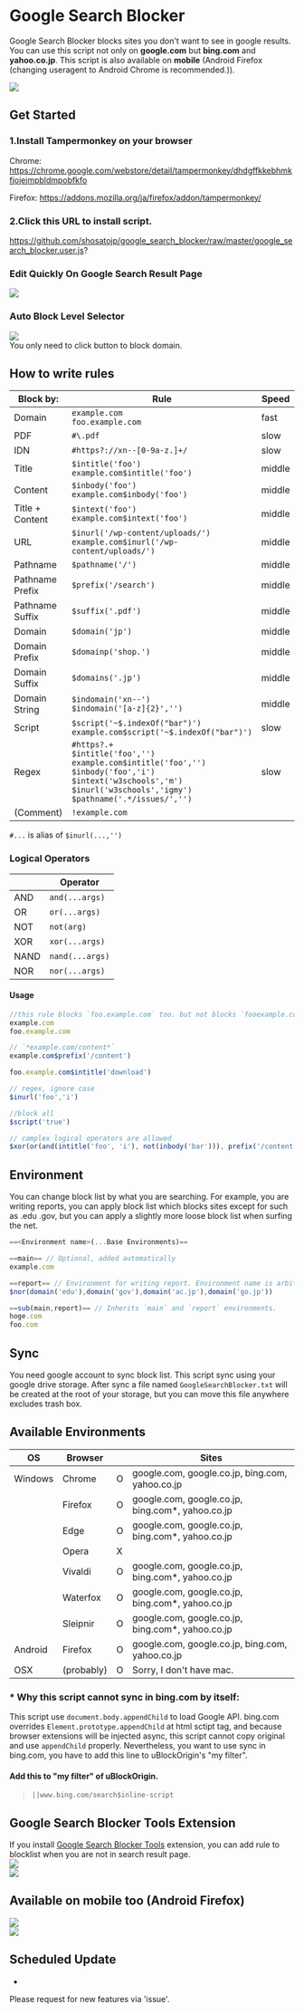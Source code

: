 # Google Search Blocker
Google Search Blocker blocks sites you don't want to see in google results. You can use this script not only on **google.com** but **bing.com** and **yahoo.co.jp**. This script is also available on **mobile** (Android Firefox (changing useragent to Android Chrome is recommended.)). 

![](./README/004.png)  

## Get Started

### 1.Install Tampermonkey on your browser
Chrome:
https://chrome.google.com/webstore/detail/tampermonkey/dhdgffkkebhmkfjojejmpbldmpobfkfo

Firefox:
https://addons.mozilla.org/ja/firefox/addon/tampermonkey/
### 2.Click this URL to install script.
https://github.com/shosatojp/google_search_blocker/raw/master/google_search_blocker.user.js?

### Edit Quickly On Google Search Result Page
![](./README/000.png)  

### Auto Block Level Selector
![](./README/001.png)  
You only need to click button to block domain.

## How to write rules
| Block by:       | Rule                                                                                                                                                         | Speed  |
| --------------- | ------------------------------------------------------------------------------------------------------------------------------------------------------------ | ------ |
| Domain          | `example.com`<br>`foo.example.com`                                                                                                                           | fast   |
| PDF             | `#\.pdf`                                                                                                                                                     | slow   |
| IDN             | `#https?://xn--[0-9a-z.]+/`                                                                                                                                  | slow   |
| Title           | `$intitle('foo')`<br>`example.com$intitle('foo')`                                                                                                            | middle |
| Content         | `$inbody('foo')`<br>`example.com$inbody('foo')`                                                                                                              | middle |
| Title + Content | `$intext('foo')`<br>`example.com$intext('foo')`                                                                                                              | middle |
| URL             | `$inurl('/wp-content/uploads/')`<br>`example.com$inurl('/wp-content/uploads/')`                                                                              | middle |
| Pathname        | `$pathname('/')`                                                                                                                                             | middle |
| Pathname Prefix | `$prefix('/search')`                                                                                                                                         | middle |
| Pathname Suffix | `$suffix('.pdf')`                                                                                                                                            | middle |
| Domain          | `$domain('jp')`                                                                                                                                              | middle |
| Domain Prefix   | `$domainp('shop.')`                                                                                                                                          | middle |
| Domain Suffix   | `$domains('.jp')`                                                                                                                                            | middle |
| Domain String   | `$indomain('xn--')`<br>`$indomain('[a-z]{2}','')`                                                                                                            | middle |
| Script          | `$script('~$.indexOf("bar")')`<br>`example.com$script('~$.indexOf("bar")')`                                                                                  | slow   |
| Regex           | `#https?.+`<br>`$intitle('foo','')`<br>`example.com$intitle('foo','')`<br>`$inbody('foo','i')`<br>`$intext('w3schools','m')`<br>`$inurl('w3schools','igmy')`<br>`$pathname('.*/issues/','')` | slow   |
| (Comment)       | `!example.com`                                                                                                                                               |        |

`#...` is alias of `$inurl(...,'')`

### Logical Operators
|      | Operator       |
| ---- | -------------- |
| AND  | `and(...args)`  |
| OR   | `or(...args)`   |
| NOT  | `not(arg)`      |
| XOR  | `xor(...args)`  |
| NAND | `nand(...args)` |
| NOR  | `nor(...args)`  |

#### Usage
```js
//this rule blocks `foo.example.com` too. but not blocks `fooexample.com`
example.com
foo.example.com

// `*example.com/content*`
example.com$prefix('/content')

foo.example.com$intitle('download')

// regex, ignore case
$inurl('foo','i')

//block all
$script('true')

// complex logical operators are allowed
$xor(or(and(intitle('foo', 'i'), not(inbody('bar'))), prefix('/content')), suffix('.html'))
```

## Environment
You can change block list by what you are searching. For example, you are writing reports, you can apply block list which blocks sites except for such as .edu .gov, but you can apply a slightly more loose block list when surfing the net.
```js
==<Environment name>(...Base Environments)==
```
```js
==main== // Optional, added automatically
example.com

==report== // Environment for writing report. Environment name is arbitrary.
$nor(domain('edu'),domain('gov'),domain('ac.jp'),domain('go.jp'))

==sub(main,report)== // Inherits `main` and `report` environments.
hoge.com
foo.com
```
## Sync
You need google account to sync block list. This script sync using your google drive storage. After sync a file named `GoogleSearchBlocker.txt` will be created at the root of your storage, but you can move this file anywhere excludes trash box.

## Available Environments

| OS      | Browser  |     | Sites                                            |
| ------- | -------- | --- | ------------------------------------------------ |
| Windows | Chrome   | O   | google.com, google.co.jp, bing.com, yahoo.co.jp  |
|         | Firefox  | O   | google.com, google.co.jp, bing.com*, yahoo.co.jp |
|         | Edge     | O   | google.com, google.co.jp, bing.com*, yahoo.co.jp |
|         | Opera    | X   |                                                  |
|         | Vivaldi  | O   | google.com, google.co.jp, bing.com*, yahoo.co.jp |
|         | Waterfox | O   | google.com, google.co.jp, bing.com*, yahoo.co.jp |
|         | Sleipnir | O   | google.com, google.co.jp, bing.com*, yahoo.co.jp |
| Android | Firefox  | O   | google.com, google.co.jp, bing.com, yahoo.co.jp  |
| OSX | (probably)  | O   | Sorry, I don't have mac.  |

### * Why this script cannot sync in bing.com by itself:
This script use `document.body.appendChild` to load Google API. bing.com overrides `Element.prototype.appendChild` at html sctipt tag, and because browser extensions will be injected async, this script cannot copy original and use `appendChild` properly. Nevertheless, you want to use sync in bing.com, you have to add this line to uBlockOrigin's "my filter".

#### Add this to "my filter" of uBlockOrigin.
> `||www.bing.com/search$inline-script`

## Google Search Blocker Tools Extension
If you install [Google Search Blocker Tools](https://github.com/shosatojp/google_search_blocker/raw/master/google_search_blocker_tools.user.js?) extension, you can add rule to blocklist when you are not in search result page.  
![](./README/005.png)  
![](./README/006.png)  

## Available on mobile too (Android Firefox)
![](./README/002.png)  
![](./README/003.png)  


## Scheduled Update
* 

Please request for new features via 'issue'.
